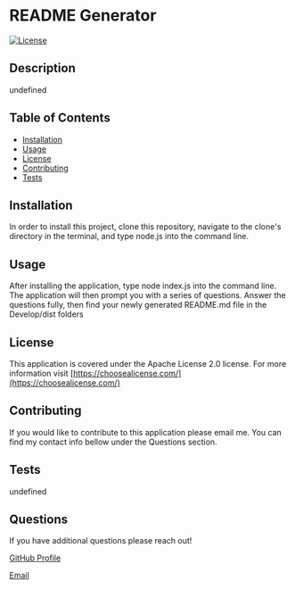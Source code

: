 # README Generator

[![License](https://img.shields.io/badge/License-Apache%202.0-yellowgreen.svg)](https://opensource.org/licenses/Apache-2.0) 

## Description

undefined

## Table of Contents

* [Installation](#installation)
* [Usage](#usage)
* [License](#license)    
* [Contributing](#Contributing)
* [Tests](#Tests)

## Installation

In order to install this project, clone this repository, navigate to the clone's directory in the terminal, and type node.js into the command line.

## Usage

After installing the application, type node index.js into the command line. The application will then prompt you with a series of questions. Answer the questions fully, then find your newly generated README.md file in the Develop/dist folders

## License

This application is covered under the Apache License 2.0 license. For more information visit [https://choosealicense.com/](https://choosealicense.com/)

## Contributing

If you would like to contribute to this application please email me. You can find my contact info bellow under the Questions section.

## Tests

undefined

## Questions

If you have additional questions please reach out!
    
[GitHub Profile](https://github.com/lrk83)

[Email](lrk83@cornell.edu)

